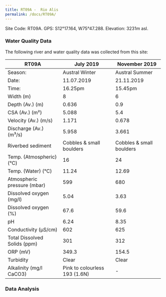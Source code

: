 ```yaml
---
title: RT09A -  Rio Alis
permalink: /docs/RT09A/
---
```



Site Code: RT09A.  GPS: S12°17.164, W75°47.288. Elevation:
3231m asl.

### Water Quality Data

The following river and water quality data was collected from this site:

| RT09A                        | July 2019                     | November 2019            |
|------------------------------|-------------------------------|--------------------------|
| Season:                      | Austral Winter                | Austral Summer           |
| Date:                        | 11.07.2019                    | 21.11.2019               |
| Time:                        | 16.25pm                       | 15.45pm                  |
| Width (m)                    | 8                             | 6                        |
| Depth (Av.) (m)              | 0.636                         | 0.9                      |
| CSA (Av.) (m²)               | 5.088                         | 5.4                      |
| Velocity (Av.) (m/s)         | 1.171                         | 0.678                    |
| Discharge (Av.) (m³/s)       | 5.958                         | 3.661                    |
| Riverbed sediment            | Cobbles & small boulders      | Cobbles & small boulders |
| Temp. (Atmospheric) (°C)     | 16                            | 24                       |
| Temp. (Water) (°C)           | 11.24                         | 12.69                    |
| Atmospheric pressure (mbar)  | 599                           | 680                      |
| Dissolved oxygen (mg/l)      | 5.04                          | 3.63                     |
| Dissolved oxygen (%)         | 67.6                          | 59.6                     |
| pH                           | 6.24                          | 8.35                     |
| Conductivity (µS/cm)         | 602                           | 625                      |
| Total Dissolved Solids (ppm) | 301                           | 312                      |
| ORP (mV)                     | 349.3                         | 154.5                    |
| Turbidity                    | Clear                         | Clear                    |
| Alkalinity (mg/l CaCO3)      | Pink to colourless 193 (1.6N) |  -                       |

### Data Analysis

